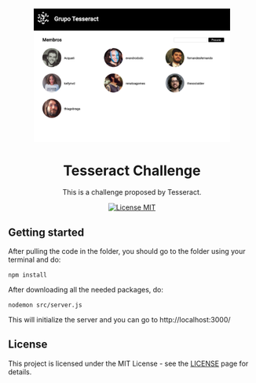 <h1 align="center">
<br>
  <img src="preview.png" alt="Preview of the index page of the website" width="400">
<br>
<br>
Tesseract Challenge
</h1>

<p align="center">This is a challenge proposed by Tesseract.</p>

<p align="center">
  <a href="https://opensource.org/licenses/MIT">
    <img src="https://img.shields.io/badge/License-MIT-blue.svg" alt="License MIT">
  </a>
</p>

## Getting started

After pulling the code in the folder, you
should go to the folder using your terminal and do:

````
npm install
````

After downloading all the needed packages,
do:

````
nodemon src/server.js
````

This will initialize the server and you can go to http://localhost:3000/


## License

This project is licensed under the MIT License - see the [LICENSE](https://opensource.org/licenses/MIT) page for details.